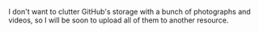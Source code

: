 I don't want to clutter GitHub's storage with a bunch of photographs and videos, so I will be soon to upload all of them to another resource.
